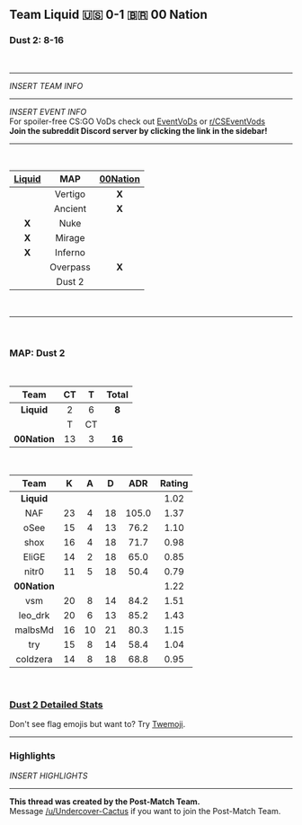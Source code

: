 ## Team Liquid 🇺🇸 0-1 🇧🇷 00 Nation

### **Dust 2:** 8-16  
<br>

---
*INSERT TEAM INFO*

---
*INSERT EVENT INFO*  
For spoiler-free CS:GO VoDs check out [EventVoDs](https://eventvods.com/featured/csgo?utm_source=reddit&utm_medium=subreddit&utm_campaign=post_match_threads) or [r/CSEventVods](https://www.reddit.com/r/CSEventVods/)  
**Join the subreddit Discord server by clicking the link in the sidebar!**

---
<br>

| [Liquid]() | **MAP** | [00Nation]() |
|    :----:   |    :----:   |    :----:   |
|  | Vertigo | **X** |
|  | Ancient | **X** |
| **X** | Nuke |  |
| **X** | Mirage |  |
| **X** | Inferno |  |
|  | Overpass | **X** |
|  | Dust 2 |  |
<br>

---
<br>

### MAP: Dust 2

<br>

| Team | CT | T | Total |
| :----: | :----: | :----: | :----: |
| **Liquid** | 2 | 6 | **8** |
|      | T | CT |       |
| **00Nation** | 13 | 3 | **16** |
<br>

| Team | K | A | D | ADR | Rating |
| :----: | :----: | :----: | :----: | :----: | :----: |
| **Liquid** |  |  |  |  | 1.02 |
| NAF | 23 | 4 | 18 | 105.0 | 1.37 |
| oSee | 15 | 4 | 13 | 76.2 | 1.10 |
| shox | 16 | 4 | 18 | 71.7 | 0.98 |
| EliGE | 14 | 2 | 18 | 65.0 | 0.85 |
| nitr0 | 11 | 5 | 18 | 50.4 | 0.79 |
| **00Nation** |  |  |  |  | 1.22 |
| vsm | 20 | 8 | 14 | 84.2 | 1.51 |
| leo\_drk | 20 | 6 | 13 | 85.2 | 1.43 |
| malbsMd | 16 | 10 | 21 | 80.3 | 1.15 |
| try | 15 | 8 | 14 | 58.4 | 1.04 |
| coldzera | 14 | 8 | 18 | 68.8 | 0.95 |
<br>

### [Dust 2 Detailed Stats](https://www.hltv.org/stats/matches/mapstatsid/136836/liquid-vs-00nation)  
Don't see flag emojis but want to? Try [Twemoji](https://chrome.google.com/webstore/detail/twemoji-everywhere/ejhkgilbmgoboegjabcaclkpokejnlck/).

---
### Highlights
*INSERT HIGHLIGHTS*

---
**This thread was created by the Post-Match Team.**  
Message [/u/Undercover-Cactus](https://www.reddit.com/u/Undercover-Cactus/) if you want to join the Post-Match Team.